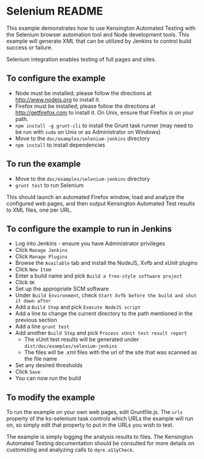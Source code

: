 # Selenium README #

This example demonstrates how to use Kensington Automated Testing with the
Selenium browser automation tool and Node development tools.  This example will generate XML that can
be utilized by Jenkins to control build success or failure.

Selenium integration enables testing of full pages and sites.

## To configure the example ##

* Node must be installed; please follow the directions at http://www.nodejs.org
  to install it.
* Firefox must be installed; please follow the directions at http://getfirefox.com
  to install it. On Unix, ensure that Firefox is on your path.
* `npm install -g grunt-cli` to install the Grunt task runner (may need to be
  run with `sudo` on Unix or as Administrator on Windows)
* Move to the `doc/examples/selenium-jenkins` directory
* `npm install` to install dependencies

## To run the example ##

* Move to the `doc/examples/selenium-jenkins` directory
* `grunt test` to run Selenium

This should launch an automated Firefox window, load and analyze the
configured web pages, and then output Kensington Automated Test results to XML
files, one per URL.

## To configure the example to run in Jenkins ##

* Log into Jenkins - ensure you have Administrator privileges
* Click `Manage Jenkins`
* Click `Manage Plugins`
* Browse the `Available` tab and install the NodeJS, Xvfb and xUnit plugins
* Click `New Item`
* Enter a build name and pick `Build a free-style software project`
* Click `OK`
* Set up the appropriate SCM software
* Under `Build Environment`, check `Start Xvfb before the build and shut it down after`
* Add a `Build Step` and pick `Execute NodeJS script`
* Add a line to change the current directory to the path mentioned in the previous section
* Add a line `grunt test`
* Add another `Build Step` and pick `Process xUnit test result report`
    * The xUnit test results will be generated under `dist/doc/examples/selenium-jenkins`
    * The files will be .xml files with the url of the site that was scanned as the file name
* Set any desired thresholds
* Click `Save`
* You can now run the build

## To modify the example ##

To run the example on your own web pages, edit Gruntfile.js. The `urls`
property of the ks-selenium task controls which URLs the example will run on,
so simply edit that property to put in the URLs you wish to test. 

The example is simply logging the analysis results to files.  The Kensington
Automated Testing documentation should be consulted for more details on
customizing and analyzing calls to `dqre.a11yCheck`.

